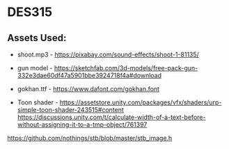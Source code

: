 # DES315

## Assets Used:
- shoot.mp3 - https://pixabay.com/sound-effects/shoot-1-81135/
- gun model - https://sketchfab.com/3d-models/free-pack-gun-332e3dae60df47a5901bbe3924718f4a#download
- gokhan.ttf - https://www.dafont.com/gokhan.font

- Toon shader - https://assetstore.unity.com/packages/vfx/shaders/urp-simple-toon-shader-243515#content
https://discussions.unity.com/t/calculate-width-of-a-text-before-without-assigning-it-to-a-tmp-object/761397

https://github.com/nothings/stb/blob/master/stb_image.h